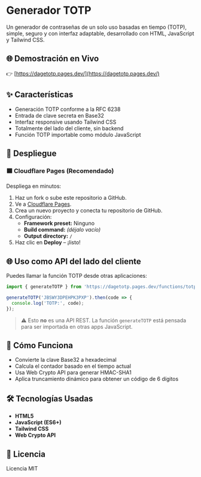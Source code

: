 # Generador TOTP

Un generador de contraseñas de un solo uso basadas en tiempo (TOTP), simple, seguro y con interfaz adaptable, desarrollado con HTML, JavaScript y Tailwind CSS.

## 🌐 Demostración en Vivo

👉 [https://dagetotp.pages.dev/](https://dagetotp.pages.dev/)

## ✨ Características

- Generación TOTP conforme a la RFC 6238
- Entrada de clave secreta en Base32
- Interfaz responsive usando Tailwind CSS
- Totalmente del lado del cliente, sin backend
- Función TOTP importable como módulo JavaScript

## 🚀 Despliegue

### 🟦 Cloudflare Pages (Recomendado)

Despliega en minutos:

1. Haz un fork o sube este repositorio a GitHub.
2. Ve a [Cloudflare Pages](https://pages.cloudflare.com/).
3. Crea un nuevo proyecto y conecta tu repositorio de GitHub.
4. Configuración:
   - **Framework preset:** Ninguno  
   - **Build command:** _(déjalo vacío)_  
   - **Output directory:** `/`
5. Haz clic en **Deploy** – ¡listo!

## 🌐 Uso como API del lado del cliente

Puedes llamar la función TOTP desde otras aplicaciones:

```js
import { generateTOTP } from 'https://dagetotp.pages.dev/functions/totpapi.js';

generateTOTP('JBSWY3DPEHPK3PXP').then(code => {
  console.log('TOTP:', code);
});
```

> ⚠️ Esto **no** es una API REST. La función `generateTOTP` está pensada para ser importada en otras apps JavaScript.

## 🔐 Cómo Funciona

- Convierte la clave Base32 a hexadecimal
- Calcula el contador basado en el tiempo actual
- Usa Web Crypto API para generar HMAC-SHA1
- Aplica truncamiento dinámico para obtener un código de 6 dígitos

## 🛠 Tecnologías Usadas

- **HTML5**
- **JavaScript (ES6+)**
- **Tailwind CSS**
- **Web Crypto API**

## 📜 Licencia

Licencia MIT
